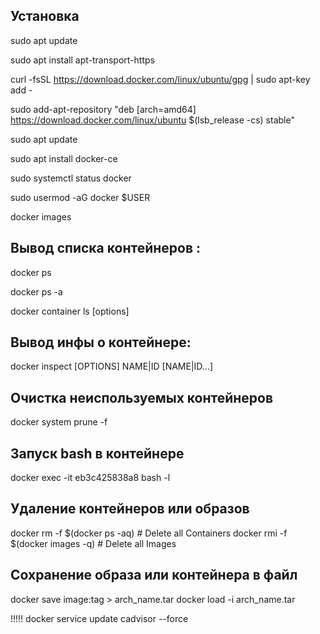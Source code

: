 ## Установка 

sudo apt update

sudo apt install apt-transport-https

curl -fsSL https://download.docker.com/linux/ubuntu/gpg | sudo apt-key add -

sudo add-apt-repository "deb [arch=amd64] https://download.docker.com/linux/ubuntu $(lsb_release -cs) stable"

sudo apt update

sudo apt install docker-ce

sudo systemctl status docker

sudo usermod -aG docker $USER


docker images

## Вывод списка контейнеров :

docker ps

docker ps -a

docker container ls [options]

## Вывод инфы о контейнере:

docker inspect [OPTIONS] NAME|ID [NAME|ID...]

## Очистка неиспользуемых контейнеров

docker system prune -f

## Запуск bash в контейнере

docker exec -it eb3c425838a8 bash -l

## Удаление контейнеров или образов

docker rm -f $(docker ps -aq)        # Delete all Containers
docker rmi -f $(docker images -q)    # Delete all Images

## Сохранение образа или контейнера в файл

docker save image:tag > arch_name.tar
docker load -i arch_name.tar





!!!!! docker service update cadvisor --force